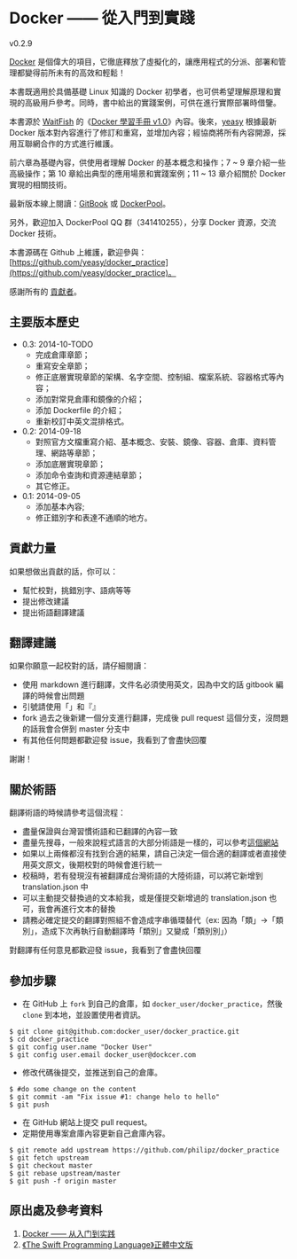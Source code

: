 Docker —— 從入門到實踐
===============

v0.2.9

[Docker](docker.com) 是個偉大的項目，它徹底釋放了虛擬化的，讓應用程式的分派、部署和管理都變得前所未有的高效和輕鬆！

本書既適用於具備基礎 Linux 知識的 Docker 初學者，也可供希望理解原理和實現的高級用戶參考。同時，書中給出的實踐案例，可供在進行實際部署時借鑒。

本書源於 [WaitFish](github.com/qcpm1983) 的《[Docker 學習手冊 v1.0](https://github.com/yeasy/docker_practice/raw/master/_local/docker_manual_waitfish.pdf)》內容。後來，[yeasy](github.com/yeasy)
根據最新 Docker 版本對內容進行了修訂和重寫，並增加內容；經協商將所有內容開源，採用互聯網合作的方式進行維護。

前六章為基礎內容，供使用者理解 Docker 的基本概念和操作；7 ~ 9 章介紹一些高級操作；第 10 章給出典型的應用場景和實踐案例；11 ~ 13 章介紹關於 Docker 實現的相關技術。

最新版本線上閱讀：[GitBook](https://www.gitbook.io/book/yeasy/docker_practice) 或 [DockerPool](http://dockerpool.com/static/books/docker_practice/index.html)。

另外，歡迎加入 DockerPool QQ 群（341410255），分享 Docker 資源，交流 Docker 技術。


本書源碼在 Github 上維護，歡迎參與： [https://github.com/yeasy/docker_practice](https://github.com/yeasy/docker_practice)。

感謝所有的 [貢獻者](https://github.com/yeasy/docker_practice/graphs/contributors)。

## 主要版本歷史
* 0.3: 2014-10-TODO
    * 完成倉庫章節；
    * 重寫安全章節；
    * 修正底層實現章節的架構、名字空間、控制組、檔案系統、容器格式等內容；
    * 添加對常見倉庫和鏡像的介紹；
    * 添加 Dockerfile 的介紹；
    * 重新校訂中英文混排格式。
* 0.2: 2014-09-18
    * 對照官方文檔重寫介紹、基本概念、安裝、鏡像、容器、倉庫、資料管理、網路等章節；
    * 添加底層實現章節；
    * 添加命令查詢和資源連結章節；
    * 其它修正。
* 0.1: 2014-09-05
    * 添加基本內容;
    * 修正錯別字和表達不通順的地方。

## 貢獻力量

如果想做出貢獻的話，你可以：

- 幫忙校對，挑錯別字、語病等等
- 提出修改建議
- 提出術語翻譯建議

## 翻譯建議

如果你願意一起校對的話，請仔細閱讀：

- 使用 markdown 進行翻譯，文件名必須使用英文，因為中文的話 gitbook 編譯的時候會出問題
- 引號請使用「」和『』
- fork 過去之後新建一個分支進行翻譯，完成後 pull request 這個分支，沒問題的話我會合併到 master 分支中
- 有其他任何問題都歡迎發 issue，我看到了會盡快回覆

謝謝！

## 關於術語

翻譯術語的時候請參考這個流程：

- 盡量保證與台灣習慣術語和已翻譯的內容一致
- 盡量先搜尋，一般來說程式語言的大部分術語是一樣的，可以參考[這個網站](http://jjhou.boolan.com/terms.htm)
- 如果以上兩條都沒有找到合適的結果，請自己決定一個合適的翻譯或者直接使用英文原文，後期校對的時候會進行統一
- 校稿時，若有發現沒有被翻譯成台灣術語的大陸術語，可以將它新增到 translation.json 中
- 可以主動提交替換過的文本給我，或是僅提交新增過的 translation.json 也可，我會再進行文本的替換
- 請務必確定提交的翻譯對照組不會造成字串循環替代（ex: 因為「類」->「類別」，造成下次再執行自動翻譯時「類別」又變成「類別別」）

對翻譯有任何意見都歡迎發 issue，我看到了會盡快回覆

## 參加步驟
* 在 GitHub 上 `fork` 到自己的倉庫，如 `docker_user/docker_practice`，然後 `clone` 到本地，並設置使用者資訊。
```
$ git clone git@github.com:docker_user/docker_practice.git
$ cd docker_practice
$ git config user.name "Docker User"
$ git config user.email docker_user@dockcer.com
```
* 修改代碼後提交，並推送到自己的倉庫。
```
$ #do some change on the content
$ git commit -am "Fix issue #1: change helo to hello"
$ git push
```
* 在 GitHub 網站上提交 pull request。
* 定期使用專案倉庫內容更新自己倉庫內容。
```
$ git remote add upstream https://github.com/philipz/docker_practice
$ git fetch upstream
$ git checkout master
$ git rebase upstream/master
$ git push -f origin master
```
## 原出處及參考資料
1. [Docker —— 从入门到实践](https://github.com/yeasy/docker_practice/)
2. [《The Swift Programming Language­》正體中文版](https://github.com/tommy60703/the-swift-programming-language-in-traditional-chinese/)
